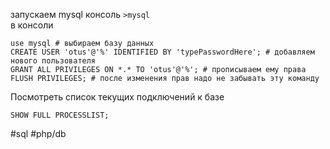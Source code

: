 запускаем mysql консоль
`>mysql`  
в консоли
```mysql
use mysql # выбираем базу данных
CREATE USER 'otus'@'%' IDENTIFIED BY 'typePasswordHere'; # добавляем нового пользователя
GRANT ALL PRIVILEGES ON *.* TO 'otus'@'%'; # прописываем ему права
FLUSH PRIVILEGES; # после изменения прав надо не забывать эту команду
```

Посмотреть список текущих подключений к базе
```mysql
SHOW FULL PROCESSLIST;  
```


#sql #php/db 